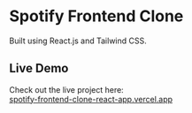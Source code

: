 # Spotify Frontend Clone 
Built using React.js and Tailwind CSS.

## Live Demo
Check out the live project here:  
[spotify-frontend-clone-react-app.vercel.app](https://spotify-frontend-clone-react-app.vercel.app)
